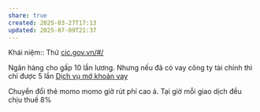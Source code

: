 ```yaml
---
share: true
created: 2025-03-27T17:13
updated: 2025-07-09T21:37
---
```

Khái niệm:: 
Thử [cic.gov.vn/#/](https://cic.gov.vn/#/)

Ngân hàng cho gấp 10 lần lương. Nhưng nếu đã có vay công ty tài chính thì chỉ được 5 lần
[Dịch vụ mở khoản vay](./D%E1%BB%8Bch%20v%E1%BB%A5%20m%E1%BB%9F%20kho%E1%BA%A3n%20vay.md)

Chuyển đổi thẻ momo
momo giờ rút phí cao á. Tại giờ mỗi giao dịch đều chịu thuế 8%
